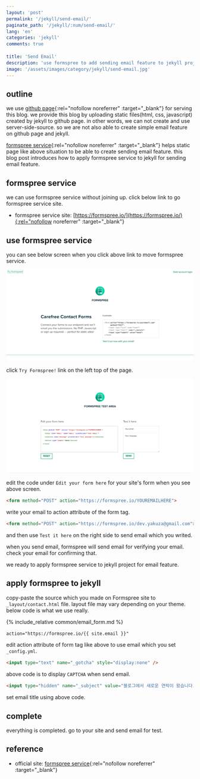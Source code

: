 ```yaml
---
layout: 'post'
permalink: '/jekyll/send-email/'
paginate_path: '/jekyll/:num/send-email/'
lang: 'en'
categories: 'jekyll'
comments: true

title: 'Send Email'
description: 'use formspree to add sending email feature to jekyll project.'
image: '/assets/images/category/jekyll/send-email.jpg'
---
```


## outline
we use [github page](https://pages.github.com/){:rel="nofollow noreferrer" :target="_blank"} for serving this blog. we provide this blog by uploading static files(html, css, javascript) created by jekyll to github page. in other words, we can not create and use server-side-source. so we are not also able to create simple email feature on github page and jekyll.

[formspree service](https://formspree.io/){:rel="nofollow noreferrer" :target="_blank"} helps static page like above situation to be able to create sending email feature. this blog post introduces how to apply formspree service to jekyll for sending email feature.

## formspree service
we can use formspree service without joining up. click below link to go formspree service site.

- formspree service site: [https://formspree.io/](https://formspree.io/){:rel="nofollow noreferrer" :target="_blank"}

## use formspree service
you can see below screen when you click above link to move formspree service.

![formspree service site](/assets/images/category/jekyll/formspree/homepage.png)

click ```Try Formspree!``` link on the left top of the page.

![formspree test site](/assets/images/category/jekyll/formspree/test-site.png)

edit the code under ```Edit your form here``` for your site's form when you see above screen.

```html
<form method="POST" action="https://formspree.io/YOUREMAILHERE">
```
write your email to action attribute of the form tag.

```html
<form method="POST" action="https://formspree.io/dev.yakuza@gmail.com">
```

and then use ```Test it here``` on the right side to send email which you writed.

when you send email, formspree will send email for verifying your email. check your email for confirming that.

we ready to apply formspree service to jekyll project for email feature.

## apply formspree to jekyll
copy-paste the source which you made on Formspree site to ```_layout/contact.html``` file. layout file may vary depending on your theme. below code is what we use really.

{% include_relative common/email_form.md %}

```html
action="https://formspree.io/{{ site.email }}"
```

edit  action attribute of form tag like above to use email which you set ```_config.yml```.

```html
<input type="text" name="_gotcha" style="display:none" />
```

above code is to display ```CAPTCHA``` when send email.

```html
<input type="hidden" name="_subject" value="블로그에서 새로운 연락이 왔습니다." />
```

set email title using above code.

## complete
everything is completed. go to your site and send email for test.

## reference
- official site: [formspree service](https://formspree.io/){:rel="nofollow noreferrer" :target="_blank"}